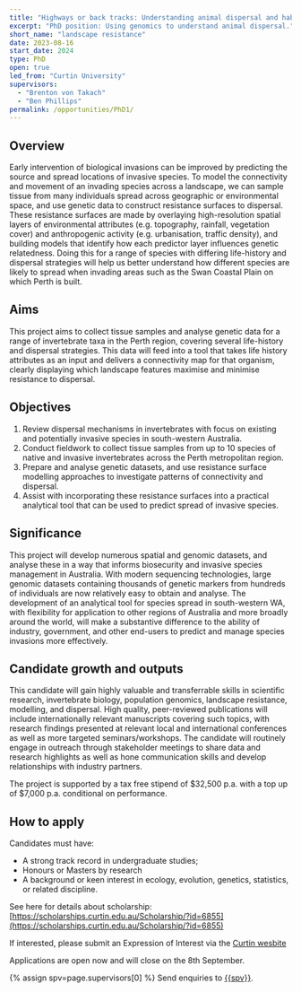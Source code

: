 ```yaml
---
title: "Highways or back tracks: Understanding animal dispersal and habitat connectivity using genomic data"
excerpt: "PhD position: Using genomics to understand animal dispersal."
short_name: "landscape resistance"
date: 2023-08-16
start_date: 2024
type: PhD
open: true
led_from: "Curtin University"
supervisors:
  - "Brenton von Takach"
  - "Ben Phillips"
permalink: /opportunities/PhD1/
---
```


## Overview

Early intervention of biological invasions can be improved by predicting the source and spread locations of invasive species. To model the connectivity and movement of an invading species across a landscape, we can sample tissue from many individuals spread across geographic or environmental space, and use genetic data to construct resistance surfaces to dispersal. These resistance surfaces are made by overlaying high-resolution spatial layers of environmental attributes (e.g. topography, rainfall, vegetation cover) and anthropogenic activity (e.g. urbanisation, traffic density), and building models that identify how each predictor layer influences genetic relatedness. Doing this for a range of species with differing life-history and dispersal strategies will help us better understand how different species are likely to spread when invading areas such as the Swan Coastal Plain on which Perth is built.

## Aims

This project aims to collect tissue samples and analyse genetic data for a range of invertebrate taxa in the Perth region, covering several life-history and dispersal strategies. This data will feed into a tool that takes life history attributes as an input and delivers a connectivity map for that organism, clearly displaying which landscape features maximise and minimise resistance to dispersal.

## Objectives

1.	Review dispersal mechanisms in invertebrates with focus on existing and potentially invasive species in south-western Australia.
2.	Conduct fieldwork to collect tissue samples from up to 10 species of native and invasive invertebrates across the Perth metropolitan region.
3.	Prepare and analyse genetic datasets, and use resistance surface modelling approaches to investigate patterns of connectivity and dispersal.
4.	Assist with incorporating these resistance surfaces into a practical analytical tool that can be used to predict spread of invasive species.

## Significance

This project will develop numerous spatial and genomic datasets, and analyse these in a way that informs biosecurity and invasive species management in Australia. With modern sequencing technologies, large genomic datasets containing thousands of genetic markers from hundreds of individuals are now relatively easy to obtain and analyse. The development of an analytical tool for species spread in south-western WA, with flexibility for application to other regions of Australia and more broadly around the world, will make a substantive difference to the ability of industry, government, and other end-users to predict and manage species invasions more effectively.

## Candidate growth and outputs

This candidate will gain highly valuable and transferrable skills in scientific research, invertebrate biology, population genomics, landscape resistance, modelling, and dispersal. High quality, peer-reviewed publications will include internationally relevant manuscripts covering such topics, with research findings presented at relevant local and international conferences as well as more targeted seminars/workshops. The candidate will routinely engage in outreach through stakeholder meetings to share data and research highlights as well as hone communication skills and develop relationships with industry partners.

The project is supported by a tax free stipend of \$32,500 p.a. with a top up of \$7,000 p.a. conditional on performance. 

## How to apply

Candidates must have:

- A strong track record in undergraduate studies;
- Honours or Masters by research
- A background or keen interest in ecology, evolution, genetics, statistics, or related discipline.

See here for details about scholarship:
[https://scholarships.curtin.edu.au/Scholarship/?id=6855](https://scholarships.curtin.edu.au/Scholarship/?id=6855)

If interested, please submit an Expression of Interest via the [Curtin wesbite](https://forms.curtin.edu.au/Produce/Form/External%20Forms/Expression%20of%20Interest%20for%20Higher%20Degree%20by%20Research/)

Applications are open now and will close on the 8th September.

{% assign spv=page.supervisors[0] %}
Send enquiries to <a href="mailto:{{site.data.authors[spv].email}}">{{spv}}</a>.